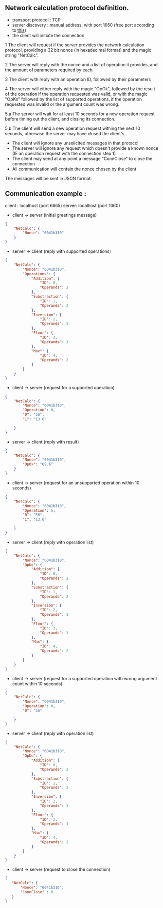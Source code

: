 ## Network calculation protocol definition.

 - transport protocol : TCP
 - server discovery : manual address, with port 1060 (free port according to [this](https://en.wikipedia.org/wiki/List_of_TCP_and_UDP_port_numbers#Registered_ports))
 - the client will initiate the connection
 
 
 
  1 The client will request if the server provides the network calculation protocol, providing a 32 bit nonce (in hexadecimal format) and the magic string "NetCalc".
 
  2 The server will reply with the nonce and a list of operation it provides, and the amount of parameters required by each. 
  
  3 The client with reply with an operation ID, followed by their parameters
  
  4 The server will either reply with the magic "OpOk", followed by the result of the operation if the operation requested was valid, or with the magic "OpKo" followed by the list of supported operations, if the operation requested was invalid or the argument count was wrong.
  
  5.a The server will wait for at least 10 seconds for a new operation request before timing out the client, and closing its connection.
  
  5.b The client will send a new operation request withing the next 10 seconds, otherwise the server may have closed the client's 
    
  - The client will ignore any unsolicited messages in that protocol
  - The server will ignore any request which doesn't provide a known nonce (IE an operation request with the connection step 1)
  - The client may send at any point a message "ConnClose" to close the connection
  - All communication will contain the nonce chosen by the client
  
The messages will be sent in JSON format.
  
## Communication example :

client : localhost (port 6665)
server: localhost (port 1060)

 - client -> server (initial greetings message)

```json
{
	"NetCalc": {
		"Nonce": "6041b310"
	}
}
```

 - server -> client (reply with supported operations)

```json
{
	"NetCalc": {
		"Nonce": "6041b310",
		"Operations": {
			"Addition": {
				"ID": 0,
				"Operands": 2
			},
			"Substraction": {
				"ID": 1,
				"Operands": 2
			},
			"Inversion": {
				"ID": 2,
				"Operands": 1
			},
			"Floor": {
				"ID": 3,
				"Operands": 1
			},
			"Max": {
				"ID": 4,
				"Operands": 2
			}
		}
	}
}
```

 - client -> server (request for a supported operation)

```json
{
	"NetCalc": {
		"Nonce": "6041b310",
		"Operation": 0,
		"0": "56",
		"1": "13.6"

	}
}
```

 - server -> client (reply with result)

```json
{
	"NetCalc": {
		"Nonce": "6041b310",
		"OpOk": "69.6"
	}
}
```
 -  client -> server (request for an unsupported operation within 10 seconds)

```json
{
	"NetCalc": {
		"Nonce": "6041b310",
		"Operation": 5,
		"0": "56",
		"1": "13.6"

	}
}
```

 - server -> client (reply with operation list)

```json
{
	"NetCalc": {
		"Nonce": "6041b310",
		"OpKo": {
			"Addition": {
				"ID": 0,
				"Operands": 2
			},
			"Substraction": {
				"ID": 1,
				"Operands": 2
			},
			"Inversion": {
				"ID": 2,
				"Operands": 1
			},
			"Floor": {
				"ID": 3,
				"Operands": 1
			},
			"Max": {
				"ID": 4,
				"Operands": 2
			}
		}
	}
}
```

 -  client -> server (request for a supported operation  with wrong argument count within 10 seconds)

```json
{
	"NetCalc": {
		"Nonce": "6041b310",
		"Operation": 0,
		"0": "56"

	}
}
```

 - server -> client (reply with operation list)

```json
{
	"NetCalc": {
		"Nonce": "6041b310",
		"OpKo": {
			"Addition": {
				"ID": 0,
				"Operands": 2
			},
			"Substraction": {
				"ID": 1,
				"Operands": 2
			},
			"Inversion": {
				"ID": 2,
				"Operands": 1
			},
			"Floor": {
				"ID": 3,
				"Operands": 1
			},
			"Max": {
				"ID": 4,
				"Operands": 2
			}
		}
	}
}
```

 - client -> server (request to close the connection)
 
 ```json
{
	"NetCalc": {
		"Nonce": "6041b310",
		"ConnClose" : 0
	}
}
```
